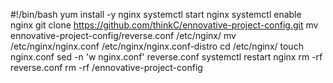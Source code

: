 #!/bin/bash
yum install -y nginx
systemctl start nginx
systemctl enable nginx
git clone https://github.com/thinkC/ennovative-project-config.git
mv ennovative-project-config/reverse.conf /etc/nginx/
mv /etc/nginx/nginx.conf /etc/nginx/nginx.conf-distro
cd /etc/nginx/
touch nginx.conf
sed -n 'w nginx.conf' reverse.conf
systemctl restart nginx
rm -rf reverse.conf
rm -rf /ennovative-project-config



